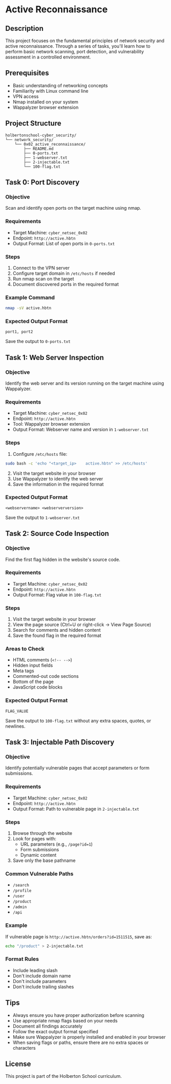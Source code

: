 # Active Reconnaissance

## Description
This project focuses on the fundamental principles of network security and active reconnaissance. Through a series of tasks, you'll learn how to perform basic network scanning, port detection, and vulnerability assessment in a controlled environment.

## Prerequisites
- Basic understanding of networking concepts
- Familiarity with Linux command line
- VPN access
- Nmap installed on your system
- Wappalyzer browser extension

## Project Structure
```
holbertonschool-cyber_security/
└── network_security/
    └── 0x02_active_reconnaissance/
        ├── README.md
        ├── 0-ports.txt
        ├── 1-webserver.txt
        ├── 2-injectable.txt
        └── 100-flag.txt
```

## Task 0: Port Discovery
### Objective
Scan and identify open ports on the target machine using nmap.

### Requirements
- Target Machine: `cyber_netsec_0x02`
- Endpoint: `http://active.hbtn`
- Output Format: List of open ports in `0-ports.txt`

### Steps
1. Connect to the VPN server
2. Configure target domain in `/etc/hosts` if needed
3. Run nmap scan on the target
4. Document discovered ports in the required format

### Example Command
```bash
nmap -sV active.hbtn
```

### Expected Output Format
```
port1, port2
```
Save the output to `0-ports.txt`

## Task 1: Web Server Inspection
### Objective
Identify the web server and its version running on the target machine using Wappalyzer.

### Requirements
- Target Machine: `cyber_netsec_0x02`
- Endpoint: `http://active.hbtn`
- Tool: Wappalyzer browser extension
- Output Format: Webserver name and version in `1-webserver.txt`

### Steps
1. Configure `/etc/hosts` file:
```bash
sudo bash -c 'echo "<target_ip>    active.hbtn" >> /etc/hosts'
```
2. Visit the target website in your browser
3. Use Wappalyzer to identify the web server
4. Save the information in the required format

### Expected Output Format
```
<webservername> <webserverversion>
```
Save the output to `1-webserver.txt`

## Task 2: Source Code Inspection
### Objective
Find the first flag hidden in the website's source code.

### Requirements
- Target Machine: `cyber_netsec_0x02`
- Endpoint: `http://active.hbtn`
- Output Format: Flag value in `100-flag.txt`

### Steps
1. Visit the target website in your browser
2. View the page source (Ctrl+U or right-click -> View Page Source)
3. Search for comments and hidden content
4. Save the found flag in the required format

### Areas to Check
- HTML comments (`<!-- -->`)
- Hidden input fields
- Meta tags
- Commented-out code sections
- Bottom of the page
- JavaScript code blocks

### Expected Output Format
```
FLAG_VALUE
```
Save the output to `100-flag.txt` without any extra spaces, quotes, or newlines.

## Task 3: Injectable Path Discovery
### Objective
Identify potentially vulnerable pages that accept parameters or form submissions.

### Requirements
- Target Machine: `cyber_netsec_0x02`
- Endpoint: `http://active.hbtn`
- Output Format: Path to vulnerable page in `2-injectable.txt`

### Steps
1. Browse through the website
2. Look for pages with:
   - URL parameters (e.g., `/page?id=1`)
   - Form submissions
   - Dynamic content
3. Save only the base pathname

### Common Vulnerable Paths
- `/search`
- `/profile`
- `/user`
- `/product`
- `/admin`
- `/api`

### Example
If vulnerable page is `http://active.hbtn/orders?id=1511515`, save as:
```bash
echo "/product" > 2-injectable.txt
```

### Format Rules
- Include leading slash
- Don't include domain name
- Don't include parameters
- Don't include trailing slashes

## Tips
- Always ensure you have proper authorization before scanning
- Use appropriate nmap flags based on your needs
- Document all findings accurately
- Follow the exact output format specified
- Make sure Wappalyzer is properly installed and enabled in your browser
- When saving flags or paths, ensure there are no extra spaces or characters

## License
This project is part of the Holberton School curriculum.